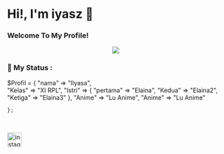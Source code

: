 <h1>
  Hi!, I'm iyasz 👋
</h1>
<h3>
   Welcome To My Profile!
</h3>
<p>
</p>

<p align="center">
  <img src="https://scontent.fcgk29-1.fna.fbcdn.net/v/t1.6435-9/185781274_280256167144274_8448850707243233861_n.jpg?_nc_cat=110&ccb=1-7&_nc_sid=b9115d&_nc_ohc=SPA8be0wv7QAX8Di6eg&tn=63EyFUSPvKdeRE3b&_nc_ht=scontent.fcgk29-1.fna&oh=00_AT8HgOCukb2AgTCaxAQcIuT0cAoA4ngXfDSBBg47TwwdBQ&oe=631770CD">
</p>

### 💬 My Status :

<p>
  $Profil = {
        "nama"    => "Ilyasa",
        <br>
        "Kelas"   => "XI RPL",
        "Istri"   => {
                     "pertama"  => "Elaina",
                     "Kedua"    => "Elaina2",
                     "Ketiga"   => "Elaina3"
                     },
        "Anime"   => "Lu Anime",
        "Anime"   => "Lu Anime"
 
    };
  
</p>

<br>

 [<img src='https://cdn.jsdelivr.net/npm/simple-icons@3.0.1/icons/instagram.svg' alt='instagram' height='33'>](https://www.instagram.com/yaszavellia/)   
